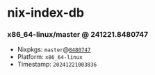 # nix-index-db
### x86_64-linux/master @ 241221.8480747
- Nixpkgs: `master`@[`8480747`](https://github.com/NixOS/nixpkgs/commit/8480747d28e48dd3e9f5b0ec829456b3e70d3570)
- Platform: `x86_64-linux`
- Timestamp: `20241221003836`
